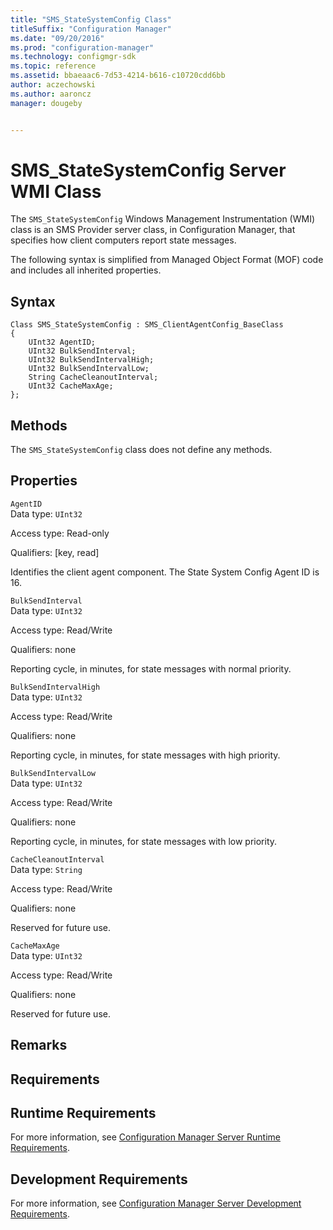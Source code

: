 ```yaml
---
title: "SMS_StateSystemConfig Class"
titleSuffix: "Configuration Manager"
ms.date: "09/20/2016"
ms.prod: "configuration-manager"
ms.technology: configmgr-sdk
ms.topic: reference
ms.assetid: bbaeaac6-7d53-4214-b616-c10720cdd6bb
author: aczechowski
ms.author: aaroncz
manager: dougeby


---
```

# SMS_StateSystemConfig Server WMI Class
The `SMS_StateSystemConfig` Windows Management Instrumentation (WMI) class is an SMS Provider server class, in Configuration Manager, that specifies how client computers report state messages.  

 The following syntax is simplified from Managed Object Format (MOF) code and includes all inherited properties.  

## Syntax  

```  
Class SMS_StateSystemConfig : SMS_ClientAgentConfig_BaseClass  
{  
    UInt32 AgentID;  
    UInt32 BulkSendInterval;  
    UInt32 BulkSendIntervalHigh;  
    UInt32 BulkSendIntervalLow;  
    String CacheCleanoutInterval;  
    UInt32 CacheMaxAge;  
};  
```  

## Methods  
 The `SMS_StateSystemConfig` class does not define any methods.  

## Properties  
 `AgentID`  
 Data type: `UInt32`  

 Access type: Read-only  

 Qualifiers: [key, read]  

 Identifies the client agent component. The State System Config Agent ID is 16.  

 `BulkSendInterval`  
 Data type: `UInt32`  

 Access type: Read/Write  

 Qualifiers: none  

 Reporting cycle, in minutes, for state messages with normal priority.  

 `BulkSendIntervalHigh`  
 Data type: `UInt32`  

 Access type: Read/Write  

 Qualifiers: none  

 Reporting cycle, in minutes, for state messages with high priority.  

 `BulkSendIntervalLow`  
 Data type: `UInt32`  

 Access type: Read/Write  

 Qualifiers: none  

 Reporting cycle, in minutes, for state messages with low priority.  

 `CacheCleanoutInterval`  
 Data type: `String`  

 Access type: Read/Write  

 Qualifiers: none  

 Reserved for future use.  

 `CacheMaxAge`  
 Data type: `UInt32`  

 Access type: Read/Write  

 Qualifiers: none  

 Reserved for future use.  

## Remarks  

## Requirements  

## Runtime Requirements  
 For more information, see [Configuration Manager Server Runtime Requirements](../../../../../develop/core/reqs/server-runtime-requirements.md).  

## Development Requirements  
 For more information, see [Configuration Manager Server Development Requirements](../../../../../develop/core/reqs/server-development-requirements.md).
